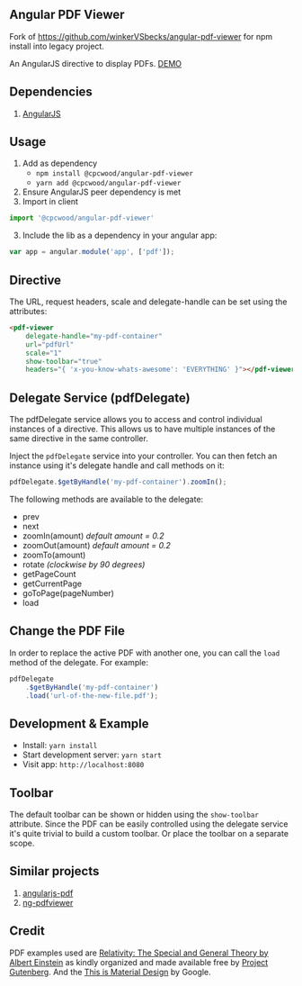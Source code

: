 ## Angular PDF Viewer

Fork of https://github.com/winkerVSbecks/angular-pdf-viewer for npm install into legacy project.

An AngularJS directive to display PDFs. [DEMO](http://codepen.io/winkerVSbecks/full/50010e383d0f80deab97858571400d86/)

## Dependencies

1. [AngularJS](http://angularjs.org/)


## Usage

1. Add as dependency
   - `npm install @cpcwood/angular-pdf-viewer` 
   - `yarn add @cpcwood/angular-pdf-viewer` 
2. Ensure AngularJS peer dependency is met
3. Import in client

```js
import '@cpcwood/angular-pdf-viewer'
```

3. Include the lib as a dependency in your angular app:

```js
var app = angular.module('app', ['pdf']);
```


## Directive

The URL, request headers, scale and delegate-handle can be set using the attributes:

```html
<pdf-viewer
    delegate-handle="my-pdf-container"
    url="pdfUrl"
    scale="1"
    show-toolbar="true"
    headers="{ 'x-you-know-whats-awesome': 'EVERYTHING' }"></pdf-viewer>
```


## Delegate Service (pdfDelegate)

The pdfDelegate service allows you to access and control individual instances of a directive. This allows us to have multiple instances of the same directive in the same controller.

Inject the `pdfDelegate` service into your controller. You can then fetch an instance using it's delegate handle and call methods on it:

```js
pdfDelegate.$getByHandle('my-pdf-container').zoomIn();
```

The following methods are available to the delegate:
- prev
- next
- zoomIn(amount) *default amount = 0.2*
- zoomOut(amount) *default amount = 0.2*
- zoomTo(amount)
- rotate *(clockwise by 90 degrees)*
- getPageCount
- getCurrentPage
- goToPage(pageNumber)
- load


## Change the PDF File

In order to replace the active PDF with another one, you can call the `load` method of the delegate. For example:

```js
pdfDelegate
    .$getByHandle('my-pdf-container')
    .load('url-of-the-new-file.pdf');
```


## Development & Example

- Install: `yarn install`
- Start development server: `yarn start`
- Visit app: `http://localhost:8080`


## Toolbar

The default toolbar can be shown or hidden using the `show-toolbar` attribute. Since the PDF can be easily controlled using the delegate service it's quite trivial to build a custom toolbar. Or place the toolbar on a separate scope.


## Similar projects

1. [angularjs-pdf](https://github.com/sayanee/angularjs-pdf)
2. [ng-pdfviewer](https://github.com/akrennmair/ng-pdfviewer)


## Credit

PDF examples used are [Relativity: The Special and General Theory by Albert Einstein](http://www.gutenberg.org/ebooks/30155) as kindly organized and made available free by [Project Gutenberg](http://www.gutenberg.org/wiki/Main_Page). And the [This is Material Design](http://static.googleusercontent.com/media/www.google.com/en//design/material-design.pdf) by Google.
